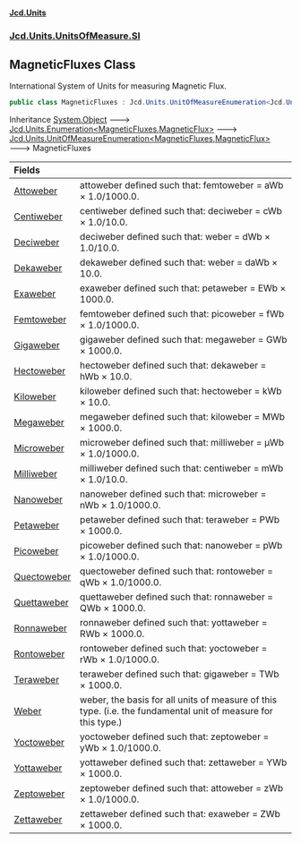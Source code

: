 #### [Jcd.Units](index.md 'index')

### [Jcd.Units.UnitsOfMeasure.SI](Jcd.Units.UnitsOfMeasure.SI.md 'Jcd.Units.UnitsOfMeasure.SI')

## MagneticFluxes Class

International System of Units for measuring Magnetic Flux.

```csharp
public class MagneticFluxes : Jcd.Units.UnitOfMeasureEnumeration<Jcd.Units.UnitsOfMeasure.SI.MagneticFluxes, Jcd.Units.UnitTypes.MagneticFlux>
```

Inheritance [System.Object](https://docs.microsoft.com/en-us/dotnet/api/System.Object 'System.Object') &#129106; [Jcd.Units.Enumeration&lt;](Enumeration_TEnumeration,T_.md 'Jcd.Units.Enumeration<TEnumeration,T>')[MagneticFluxes](MagneticFluxes.md 'Jcd.Units.UnitsOfMeasure.SI.MagneticFluxes')[,](Enumeration_TEnumeration,T_.md 'Jcd.Units.Enumeration<TEnumeration,T>')[MagneticFlux](MagneticFlux.md 'Jcd.Units.UnitTypes.MagneticFlux')[&gt;](Enumeration_TEnumeration,T_.md 'Jcd.Units.Enumeration<TEnumeration,T>') &#129106; [Jcd.Units.UnitOfMeasureEnumeration&lt;](UnitOfMeasureEnumeration_TEnumeration,T_.md 'Jcd.Units.UnitOfMeasureEnumeration<TEnumeration,T>')[MagneticFluxes](MagneticFluxes.md 'Jcd.Units.UnitsOfMeasure.SI.MagneticFluxes')[,](UnitOfMeasureEnumeration_TEnumeration,T_.md 'Jcd.Units.UnitOfMeasureEnumeration<TEnumeration,T>')[MagneticFlux](MagneticFlux.md 'Jcd.Units.UnitTypes.MagneticFlux')[&gt;](UnitOfMeasureEnumeration_TEnumeration,T_.md 'Jcd.Units.UnitOfMeasureEnumeration<TEnumeration,T>') &#129106; MagneticFluxes

| Fields                                                                                                |                                                                                                               |
|:------------------------------------------------------------------------------------------------------|:--------------------------------------------------------------------------------------------------------------|
| [Attoweber](MagneticFluxes.Attoweber.md 'Jcd.Units.UnitsOfMeasure.SI.MagneticFluxes.Attoweber')       | attoweber defined such that: femtoweber = aWb × 1.0/1000.0.                                                   |
| [Centiweber](MagneticFluxes.Centiweber.md 'Jcd.Units.UnitsOfMeasure.SI.MagneticFluxes.Centiweber')    | centiweber defined such that: deciweber = cWb × 1.0/10.0.                                                     |
| [Deciweber](MagneticFluxes.Deciweber.md 'Jcd.Units.UnitsOfMeasure.SI.MagneticFluxes.Deciweber')       | deciweber defined such that: weber = dWb × 1.0/10.0.                                                          |
| [Dekaweber](MagneticFluxes.Dekaweber.md 'Jcd.Units.UnitsOfMeasure.SI.MagneticFluxes.Dekaweber')       | dekaweber defined such that: weber = daWb × 10.0.                                                             |
| [Exaweber](MagneticFluxes.Exaweber.md 'Jcd.Units.UnitsOfMeasure.SI.MagneticFluxes.Exaweber')          | exaweber defined such that: petaweber = EWb × 1000.0.                                                         |
| [Femtoweber](MagneticFluxes.Femtoweber.md 'Jcd.Units.UnitsOfMeasure.SI.MagneticFluxes.Femtoweber')    | femtoweber defined such that: picoweber = fWb × 1.0/1000.0.                                                   |
| [Gigaweber](MagneticFluxes.Gigaweber.md 'Jcd.Units.UnitsOfMeasure.SI.MagneticFluxes.Gigaweber')       | gigaweber defined such that: megaweber = GWb × 1000.0.                                                        |
| [Hectoweber](MagneticFluxes.Hectoweber.md 'Jcd.Units.UnitsOfMeasure.SI.MagneticFluxes.Hectoweber')    | hectoweber defined such that: dekaweber = hWb × 10.0.                                                         |
| [Kiloweber](MagneticFluxes.Kiloweber.md 'Jcd.Units.UnitsOfMeasure.SI.MagneticFluxes.Kiloweber')       | kiloweber defined such that: hectoweber = kWb × 10.0.                                                         |
| [Megaweber](MagneticFluxes.Megaweber.md 'Jcd.Units.UnitsOfMeasure.SI.MagneticFluxes.Megaweber')       | megaweber defined such that: kiloweber = MWb × 1000.0.                                                        |
| [Microweber](MagneticFluxes.Microweber.md 'Jcd.Units.UnitsOfMeasure.SI.MagneticFluxes.Microweber')    | microweber defined such that: milliweber = μWb × 1.0/1000.0.                                                  |
| [Milliweber](MagneticFluxes.Milliweber.md 'Jcd.Units.UnitsOfMeasure.SI.MagneticFluxes.Milliweber')    | milliweber defined such that: centiweber = mWb × 1.0/10.0.                                                    |
| [Nanoweber](MagneticFluxes.Nanoweber.md 'Jcd.Units.UnitsOfMeasure.SI.MagneticFluxes.Nanoweber')       | nanoweber defined such that: microweber = nWb × 1.0/1000.0.                                                   |
| [Petaweber](MagneticFluxes.Petaweber.md 'Jcd.Units.UnitsOfMeasure.SI.MagneticFluxes.Petaweber')       | petaweber defined such that: teraweber = PWb × 1000.0.                                                        |
| [Picoweber](MagneticFluxes.Picoweber.md 'Jcd.Units.UnitsOfMeasure.SI.MagneticFluxes.Picoweber')       | picoweber defined such that: nanoweber = pWb × 1.0/1000.0.                                                    |
| [Quectoweber](MagneticFluxes.Quectoweber.md 'Jcd.Units.UnitsOfMeasure.SI.MagneticFluxes.Quectoweber') | quectoweber defined such that: rontoweber = qWb × 1.0/1000.0.                                                 |
| [Quettaweber](MagneticFluxes.Quettaweber.md 'Jcd.Units.UnitsOfMeasure.SI.MagneticFluxes.Quettaweber') | quettaweber defined such that: ronnaweber = QWb × 1000.0.                                                     |
| [Ronnaweber](MagneticFluxes.Ronnaweber.md 'Jcd.Units.UnitsOfMeasure.SI.MagneticFluxes.Ronnaweber')    | ronnaweber defined such that: yottaweber = RWb × 1000.0.                                                      |
| [Rontoweber](MagneticFluxes.Rontoweber.md 'Jcd.Units.UnitsOfMeasure.SI.MagneticFluxes.Rontoweber')    | rontoweber defined such that: yoctoweber = rWb × 1.0/1000.0.                                                  |
| [Teraweber](MagneticFluxes.Teraweber.md 'Jcd.Units.UnitsOfMeasure.SI.MagneticFluxes.Teraweber')       | teraweber defined such that: gigaweber = TWb × 1000.0.                                                        |
| [Weber](MagneticFluxes.Weber.md 'Jcd.Units.UnitsOfMeasure.SI.MagneticFluxes.Weber')                   | weber, the basis for all units of measure of this type. (i.e. the fundamental unit of measure for this type.) |
| [Yoctoweber](MagneticFluxes.Yoctoweber.md 'Jcd.Units.UnitsOfMeasure.SI.MagneticFluxes.Yoctoweber')    | yoctoweber defined such that: zeptoweber = yWb × 1.0/1000.0.                                                  |
| [Yottaweber](MagneticFluxes.Yottaweber.md 'Jcd.Units.UnitsOfMeasure.SI.MagneticFluxes.Yottaweber')    | yottaweber defined such that: zettaweber = YWb × 1000.0.                                                      |
| [Zeptoweber](MagneticFluxes.Zeptoweber.md 'Jcd.Units.UnitsOfMeasure.SI.MagneticFluxes.Zeptoweber')    | zeptoweber defined such that: attoweber = zWb × 1.0/1000.0.                                                   |
| [Zettaweber](MagneticFluxes.Zettaweber.md 'Jcd.Units.UnitsOfMeasure.SI.MagneticFluxes.Zettaweber')    | zettaweber defined such that: exaweber = ZWb × 1000.0.                                                        |
